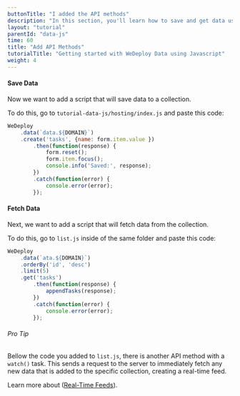 ```yaml
---
buttonTitle: "I added the API methods"
description: "In this section, you'll learn how to save and get data using JavaScript and the WeDeploy API Client."
layout: "tutorial"
parentId: "data-js"
time: 60
title: "Add API Methods"
tutorialTitle: "Getting started with WeDeploy Data using Javascript"
weight: 4
---
```


#### Save Data

Now we want to add a script that will save data to a collection. 

To do this, go to `tutorial-data-js/hosting/index.js` and paste this code:

```javascript
WeDeploy
	.data(`data.${DOMAIN}`)
	.create('tasks', {name: form.item.value })
		.then(function(response) {
			form.reset();
			form.item.focus();
			console.info('Saved:', response);
		})
		.catch(function(error) {
			console.error(error);
		});
```

#### Fetch Data

Next, we want to add a script that will fetch data from the collection. 

To do this, go to `list.js` inside of the same folder and paste this code:

```javascript
WeDeploy
	.data(`ata.${DOMAIN}`)
	.orderBy('id', 'desc')
	.limit(5)
	.get('tasks')
		.then(function(response) {
			appendTasks(response);
		})
		.catch(function(error) {
			console.error(error);
		});
```

<aside>

###### <span class="icon-16-bullhorn"></span> Pro Tip

Bellow the code you added to `list.js`, there is another API method with a `watch()` task. This sends a request to the server to immediately fetch any new data that is added to the specific collection, creating a real-time feed. 

Learn more about ([Real-Time Feeds](/docs/data/real-time-feeds.html)).

</aside>



      
